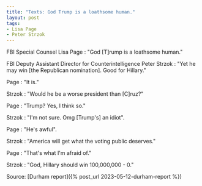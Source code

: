 ```yaml
---
title: "Texts: God Trump is a loathsome human."
layout: post
tags:
- Lisa Page
- Peter Strzok
---
```


FBI Special Counsel Lisa Page
: "God \[T\]rump is a loathsome human."

FBI Deputy Assistant Director for Counterintelligence Peter Strzok
: "Yet he may win \[the Republican nomination\]. Good for Hillary."

Page
: "It is."

Strzok
: "Would he be a worse president than \[C\]ruz?"

Page
: "Trump? Yes, I think so."

Strzok
: "I'm not sure. Omg \[Trump's\] an idiot".

Page
: "He's awful".

Strzok
: "America will get what the voting public deserves."

Page
: "That's what I'm afraid of."

Strzok
: "God, Hillary should win 100,000,000 - 0."


Source: [Durham report]({% post_url 2023-05-12-durham-report %})
